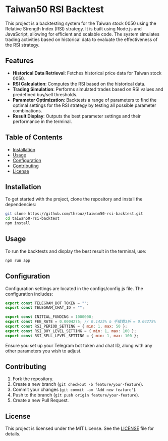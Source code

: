 # Taiwan50 RSI Backtest

This project is a backtesting system for the Taiwan stock 0050 using the Relative Strength Index (RSI) strategy. It is built using Node.js and JavaScript, allowing for efficient and scalable code. The system simulates trading activities based on historical data to evaluate the effectiveness of the RSI strategy.

## Features

- **Historical Data Retrieval**: Fetches historical price data for Taiwan stock 0050.
- **RSI Calculation**: Computes the RSI based on the historical data.
- **Trading Simulation**: Performs simulated trades based on RSI values and predefined buy/sell thresholds.
- **Parameter Optimization**: Backtests a range of parameters to find the optimal settings for the RSI strategy by testing all possible parameter combinations.
- **Result Display**: Outputs the best parameter settings and their performance in the terminal.

## Table of Contents

- [Installation](#installation)
- [Usage](#usage)
- [Configuration](#configuration)
- [Contributing](#contributing)
- [License](#license)

## Installation

To get started with the project, clone the repository and install the dependencies:

```bash
git clone https://github.com/throuz/taiwan50-rsi-backtest.git
cd taiwan50-rsi-backtest
npm install
```

## Usage

To run the backtests and display the best result in the terminal, use:

```bash
npm run app
```

## Configuration

Configuration settings are located in the configs/config.js file. The configuration includes:

```javascript
export const TELEGRAM_BOT_TOKEN = "";
export const TELEGRAM_CHAT_ID = "";

export const INITIAL_FUNDING = 1000000;
export const FEE_RATE = 0.0004275; // 0.1425% & 手續費3折 = 0.04275%
export const RSI_PERIOD_SETTING = { min: 1, max: 50 };
export const RSI_BUY_LEVEL_SETTING = { min: 1, max: 100 };
export const RSI_SELL_LEVEL_SETTING = { min: 1, max: 100 };
```

Ensure you set up your Telegram bot token and chat ID, along with any other parameters you wish to adjust.

## Contributing

1. Fork the repository.
2. Create a new branch (`git checkout -b feature/your-feature`).
3. Commit your changes (`git commit -am 'Add new feature'`).
4. Push to the branch (`git push origin feature/your-feature`).
5. Create a new Pull Request.

## License

This project is licensed under the MIT License. See the [LICENSE](https://opensource.org/licenses/MIT) file for details.
